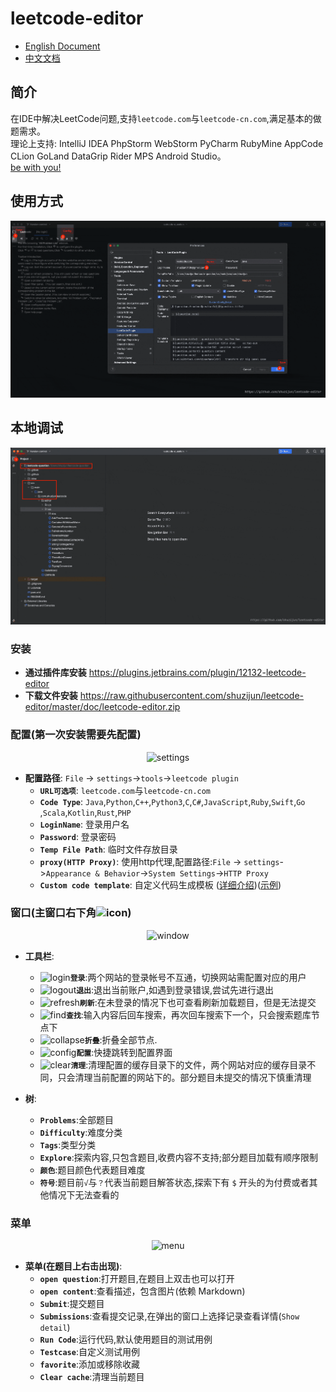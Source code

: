 # leetcode-editor   

  - [English Document](https://github.com/shuzijun/leetcode-editor/blob/master/README.md)  
  - [中文文档](#简介)  
    
## 简介  
  在IDE中解决LeetCode问题,支持`leetcode.com`与`leetcode-cn.com`,满足基本的做题需求。  
  理论上支持: IntelliJ IDEA  PhpStorm  WebStorm  PyCharm  RubyMine  AppCode  CLion  GoLand  DataGrip  Rider MPS  Android Studio。  
  [be with you!](https://leetcode-editor.herokuapp.com/hour.html)
  
## 使用方式  
<p align="center">
  <img src="https://raw.githubusercontent.com/shuzijun/leetcode-editor/master/doc/leetcode-editor-3.0.gif" alt="demo"/>
</p>  

## 本地调试  
<p align="center">
  <img src="https://raw.githubusercontent.com/shuzijun/leetcode-editor/dev/doc/customConfig-100.gif" alt="demo"/>
</p>  

### 安装  
- **通过插件库安装** https://plugins.jetbrains.com/plugin/12132-leetcode-editor  
- **下载文件安装** https://raw.githubusercontent.com/shuzijun/leetcode-editor/master/doc/leetcode-editor.zip  

### 配置(第一次安装需要先配置)  

<p align="center">
  <img src="https://raw.githubusercontent.com/shuzijun/leetcode-editor/master/doc/config-3.0.png" alt="settings"/>
</p>  
 
- **配置路径**: `File` -> `settings`->`tools`->`leetcode plugin`  
  - **`URL可选项`**: `leetcode.com`与`leetcode-cn.com`  
  - **`Code Type`**: `Java`,`Python`,`C++`,`Python3`,`C`,`C#`,`JavaScript`,`Ruby`,`Swift`,`Go` ,`Scala`,`Kotlin`,`Rust`,`PHP`   
  - **`LoginName`**: 登录用户名
  - **`Password`**: 登录密码  
  - **`Temp File Path`**: 临时文件存放目录  
  - **`proxy(HTTP Proxy)`**: 使用http代理,配置路径:`File` -> `settings`->`Appearance & Behavior`->`System Settings`->`HTTP Proxy`
  - **`Custom code template`**: 自定义代码生成模板 ([详细介绍](https://github.com/shuzijun/leetcode-editor/blob/master/CustomCode_ZH.md))([示例](https://github.com/shuzijun/leetcode-question))
  
### 窗口(主窗口右下角![icon](https://raw.githubusercontent.com/shuzijun/leetcode-editor/master/doc/LeetCodeIcon.png))  
  
<p align="center">
  <img src="https://raw.githubusercontent.com/shuzijun/leetcode-editor/master/doc/window-3.0.png" alt="window"/>
</p>  
  
- **工具栏**:  
  - ![login](https://raw.githubusercontent.com/shuzijun/leetcode-editor/master/doc/login.png)**`登录`**:两个网站的登录帐号不互通，切换网站需配置对应的用户  
  - ![logout](https://raw.githubusercontent.com/shuzijun/leetcode-editor/master/doc/logout.png)**`退出`**:退出当前账户,如遇到登录错误,尝试先进行退出  
  - ![refresh](https://raw.githubusercontent.com/shuzijun/leetcode-editor/master/doc/refresh.png)**`刷新`**:在未登录的情况下也可查看刷新加载题目，但是无法提交  
  - ![find](https://raw.githubusercontent.com/shuzijun/leetcode-editor/master/doc/find.png)**`查找`**:输入内容后回车搜索，再次回车搜索下一个，只会搜索题库节点下  
  - ![collapse](https://raw.githubusercontent.com/shuzijun/leetcode-editor/master/doc/collapseAll.png)**`折叠`**:折叠全部节点.  
  - ![config](https://raw.githubusercontent.com/shuzijun/leetcode-editor/master/doc/config.png)**`配置`**:快捷跳转到配置界面  
  - ![clear](https://raw.githubusercontent.com/shuzijun/leetcode-editor/master/doc/clear.png)**`清理`**:清理配置的缓存目录下的文件，两个网站对应的缓存目录不同，只会清理当前配置的网站下的。部分题目未提交的情况下慎重清理  

- **树**:  
  - **`Problems`**:全部题目  
  - **`Difficulty`**:难度分类  
  - **`Tags`**:类型分类  
  - **`Explore`**:探索内容,只包含题目,收费内容不支持;部分题目加载有顺序限制   
  - **`颜色`**:题目颜色代表题目难度  
  - **`符号`**:题目前`√`与`？`代表当前题目解答状态,探索下有 `$` 开头的为付费或者其他情况下无法查看的   
  
### 菜单  
<p align="center">  
  <img src="https://raw.githubusercontent.com/shuzijun/leetcode-editor/master/doc/menu-3.0.png" alt="menu"/>  
</p>   

- **菜单(在题目上右击出现)**:  
  - **`open question`**:打开题目,在题目上双击也可以打开  
  - **`open content`**:查看描述，包含图片(依赖 Markdown)  
  - **`Submit`**:提交题目  
  - **`Submissions`**:查看提交记录,在弹出的窗口上选择记录查看详情(`Show detail`)  
  - **`Run Code`**:运行代码,默认使用题目的测试用例  
  - **`Testcase`**:自定义测试用例  
  - **`favorite`**:添加或移除收藏
  - **`Clear cache`**:清理当前题目  
